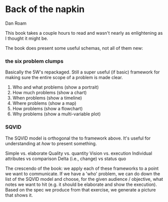 # Back of the napkin
Dan Roam


This book takes a couple hours to read and wasn't nearly as enlightening as I thought it might be.

The book does present some useful schemas, not all of them new:

### the six problem clumps

Basically the 5W's repackaged. Still a super useful (if basic) framework for making sure the entire scope of a problem is made clear.

1. Who and what problems (show a portrait)
2. How much problems (show a chart)
3. When problems (show a timeline)
4. Where problems (show a map)
5. How problems (show a flowchart)
6. Why problems (show a multi-variable plot)

### SQVID

The SQVID model is orthogonal the to framework above. It's useful for understanding at _how_ to present something.

Simple vs. elaborate
Quality vs. quantity
Vision vs. execution
Individual attributes vs comparison
Delta (i.e., change) vs status quo


The crescendo of the book: we apply each of these frameworks to a point we want to communicate. If we have a 'who' problem, we can do down the list of the SQVID model and choose, for the given audience / objective, what notes we want to hit (e.g. it should be elaborate and show the execution). Based on the spec we produce from that exercise, we generate a picture that shows it.